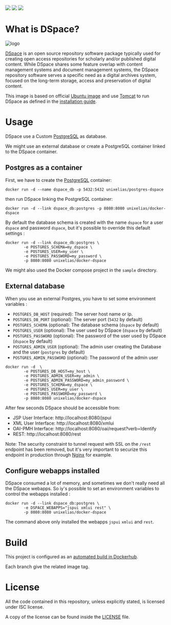 [![](https://images.microbadger.com/badges/image/unixelias/docker-dspace.svg)](https://microbadger.com/images/unixelias/docker-dspace "Get your own image badge on microbadger.com") [![](https://images.microbadger.com/badges/version/unixelias/docker-dspace.svg)](https://microbadger.com/images/unixelias/docker-dspace "Get your own version badge on microbadger.com") [![](https://images.microbadger.com/badges/version/ubuntu.svg)](https://microbadger.com/images/ubuntu "Get your own version badge on microbadger.com")

# What is DSpace?

![logo](https://wiki.duraspace.org/download/attachments/31655033/DSpace_logo_1in.png)

[DSpace](https://wiki.duraspace.org/display/DSDOC6x/Introduction) is an open source repository software package typically used for creating open access repositories for scholarly and/or published digital content. While DSpace shares some feature overlap with content management systems and document management systems, the DSpace repository software serves a specific need as a digital archives system, focused on the long-term storage, access and preservation of digital content.

This image is based on official [Ubuntu image](https://hub.docker.com/_/ubuntu/) and use [Tomcat](http://tomcat.apache.org/) to run DSpace as defined in the [installation guide](https://wiki.duraspace.org/display/DSDOC6x/Installing+DSpace).

# Usage

DSpace use a Custom [PostgreSQL](http://www.postgresql.org/) as database.

We might use an external database or create a PostgreSQL container linked to the DSpace container.

## Postgres as a container

First, we have to create the [PostgreSQL](https://hub.docker.com/r/unixelias/postgres-dspace/) container:

```
docker run -d --name dspace_db -p 5432:5432 unixelias/postgres-dspace
```

then run DSpace linking the PostgreSQL container:

```
docker run -d --link dspace_db:postgres -p 8080:8080 unixelias/docker-dspace
```

By default the database schema is created with the name `dspace` for a user `dspace` and password `dspace`, but it's possible to override this default settings :


```
docker run -d --link dspace_db:postgres \
        -e POSTGRES_SCHEMA=my_dspace \
        -e POSTGRES_USER=my_user \
        -e POSTGRES_PASSWORD=my_password \
        -p 8080:8080 unixelias/docker-dspace
```

We might also used the Docker compose project in the `sample` directory.

## External database  

When you use an external Postgres, you have to set some environment variables :
  - `POSTGRES_DB_HOST` (required): The server host name or ip.
  - `POSTGRES_DB_PORT` (optional): The server port (`5432` by default)
  - `POSTGRES_SCHEMA` (optional): The database schema (`dspace` by default)
  - `POSTGRES_USER` (optional): The user used by DSpace (`dspace` by default)
  - `POSTGRES_PASSWORD` (optional): The password of the user used by DSpace (`dspace` by default)
  - `POSTGRES_ADMIN_USER` (optional): The admin user creating the Database and the user (`postgres` by default)
  - `POSTGRES_ADMIN_PASSWORD` (optional): The password of the admin user


```
docker run -d  \
        -e POSTGRES_DB_HOST=my_host \
        -e POSTGRES_ADMIN_USER=my_admin \
        -e POSTGRES_ADMIN_PASSWORD=my_admin_password \
        -e POSTGRES_SCHEMA=my_dspace \
        -e POSTGRES_USER=my_user \
        -e POSTGRES_PASSWORD=my_password \
        -p 8080:8080 unixelias/docker-dspace
```


After few seconds DSpace should be accessible from:

 - JSP User Interface: http://localhost:8080/jspui
 - XML User Interface: http://localhost:8080/xmlui
 - OAI-PMH Interface: http://localhost:8080/oai/request?verb=Identify
 - REST: http://localhost:8080/rest

Note: The security constraint to tunnel request with SSL on the `/rest` endpoint has been removed, but it's very important to securize this endpoint in production through [Nginx](https://github.com/1science/docker-nginx) for example.

## Configure webapps installed

DSpace consumed a lot of memory, and sometimes we don't really need all the DSpace webapps. So iy's possible to set an environment variables to control the webapps installed :

```
docker run -d --link dspace_db:postgres \
        -e DSPACE_WEBAPPS="jspui xmlui rest" \
        -p 8080:8080 unixelias/docker-dspace
```

The command above only installed the webapps `jspui` `xmlui` and `rest`.


# Build

This project is configured as an [automated build in Dockerhub](https://hub.docker.com/r/unixelias/docker-dspace/).

Each branch give the related image tag.  

# License

All the code contained in this repository, unless explicitly stated, is
licensed under ISC license.

A copy of the license can be found inside the [LICENSE](LICENSE) file.
